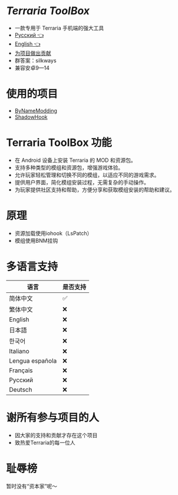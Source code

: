 # *Terraria ToolBox*

* 一款专用于 Terraria 手机端的强大工具
* [Русский 👈](https://github.com/2079541547/Terraria-ToolBox/blob/main/README-ru.md)
* [English 👈](https://github.com/2079541547/Terraria-ToolBox/blob/main/README-en.md)
* [为项目做出贡献](http://qm.qq.com/cgi-bin/qm/qr?_wv=1027&k=4_FgF6B2vAHURKYQeM-iU3hgXgLa5yao&authKey=uVaNXW3raKeD3M6lx9RryVaH0xC6hRsxfklNoYYB1FMIeOLlEChlrfD%2FbW9TsRkC&noverify=0&group_code=960014110)
* 群答案：silkways
* 兼容安卓9—14

# 使用的项目

* [ByNameModding](https://github.com/ByNameModding/BNM-Android)
* [ShadowHook](https://github.com/bytedance/android-inline-hook)

# Terraria ToolBox 功能

* 在 Android 设备上安装 Terraria 的 MOD 和资源包。
* 支持多种类型的模组和资源包，增强游戏体验。
* 允许玩家轻松管理和切换不同的模组，以适应不同的游戏需求。
* 提供用户界面，简化模组安装过程，无需复杂的手动操作。
* 为玩家提供社区支持和帮助，方便分享和获取模组安装的帮助和建议。

# 原理

* 资源加载使用iohook（LsPatch）
* 模组使用BNM挂钩

# **多语言支持**

| 语言             | 是否支持 |
| ---------------- | -------- |
| 简体中文         | ✅️     |
| 繁体中文         | ❌       |
| English          | ❌       |
| 日本語           | ❌       |
| 한국어           | ❌       |
| Italiano         | ❌       |
| Lengua española | ❌       |
| Français        | ❌       |
| Русский   | ❌       |
| Deutsch          | ❌       |

# 谢所有参与项目的人

* 因大家的支持和贡献才存在这个项目
* 致热爱Terraria的每一位人

# 耻辱榜

暂时没有“资本家”呢～

